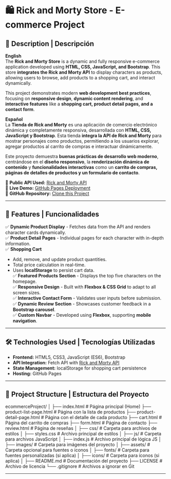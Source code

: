 # 🛍️ Rick and Morty Store - E-commerce Project

## 📜 Description | Descripción
**English**  
The **Rick and Morty Store** is a dynamic and fully responsive e-commerce application developed using **HTML, CSS, JavaScript, and Bootstrap**. This store **integrates the Rick and Morty API** to display characters as products, allowing users to browse, add products to a shopping cart, and interact dynamically.  

This project demonstrates modern **web development best practices**, focusing on **responsive design**, **dynamic content rendering**, and **interactive features** like a **shopping cart, product detail pages, and a contact form**.

**Español**  
La **Tienda de Rick and Morty** es una aplicación de comercio electrónico dinámica y completamente responsiva, desarrollada con **HTML, CSS, JavaScript y Bootstrap**. Esta tienda **integra la API de Rick and Morty** para mostrar personajes como productos, permitiendo a los usuarios explorar, agregar productos al carrito de compras e interactuar dinámicamente.  

Este proyecto demuestra **buenas prácticas de desarrollo web moderno**, centrándose en el **diseño responsivo**, la **renderización dinámica de contenido** y **funcionalidades interactivas** como un **carrito de compras, páginas de detalles de productos y un formulario de contacto**.

🔗 **Public API Used:** [Rick and Morty API](https://rickandmortyapi.com/)  
🔗 **Live Demo:** [GitHub Pages Deployment](https://emanuelrestrepo22.github.io/ecommerceProject/)  
🔗 **GitHub Repository:** [Clone this Project](https://github.com/emanuelrestrepo22/ecommerceProject.git)

---

## 🌟 Features | Funcionalidades
✅ **Dynamic Product Display** - Fetches data from the API and renders character cards dynamically.  
✅ **Product Detail Pages** - Individual pages for each character with in-depth information.  
✅ **Shopping Cart**  
   - Add, remove, and update product quantities.  
   - Total price calculation in real-time.  
   - Uses **localStorage** to persist cart data.  
✅ **Featured Products Section** - Displays the top five characters on the homepage.  
✅ **Responsive Design** - Built with **Flexbox & CSS Grid** to adapt to all screen sizes.  
✅ **Interactive Contact Form** - Validates user inputs before submission.  
✅ **Dynamic Review Section** - Showcases customer feedback in a **Bootstrap carousel**.  
✅ **Custom Navbar** - Developed using **Flexbox**, supporting **mobile navigation**.  

---

## 🛠️ Technologies Used | Tecnologías Utilizadas
- **Frontend:** HTML5, CSS3, JavaScript (ES6), Bootstrap  
- **API Integration:** Fetch API with [Rick and Morty API](https://rickandmortyapi.com/)  
- **State Management:** localStorage for shopping cart persistence  
- **Hosting:** GitHub Pages  

---

## 📂 Project Structure | Estructura del Proyecto

ecommerceProject/
│
├── index.html                # Página principal (Home)
├── product-list-page.html    # Página con la lista de productos
├── product-detail-page.html  # Página con el detalle de cada producto
├── cart.html                 # Página del carrito de compras
├── form.html                 # Página de contacto
├── review.html               # Página de reseñas
│
├── css/                      # Carpeta para archivos de estilos
│   ├── styles.css            # Archivo principal de estilos
│
├── js/                       # Carpeta para archivos JavaScript
│   ├── index.js              # Archivo principal de lógica JS
│
├── images/                   # Carpeta para imágenes del proyecto
│
├── assets/                   # Carpeta opcional para fuentes o iconos
│   ├── fonts/                # Carpeta para fuentes personalizadas (si aplica)
│   ├── icons/                # Carpeta para íconos (si aplica)
│
├── README.md                 # Documentación del proyecto
├── LICENSE                   # Archivo de licencia
└── .gitignore                # Archivos a ignorar en Git


---

